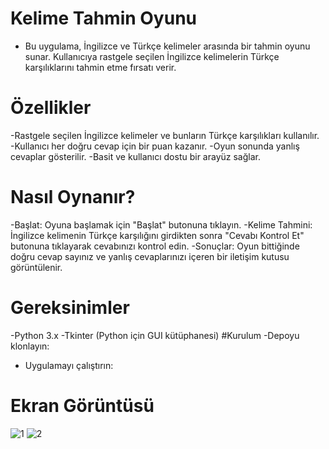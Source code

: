 # Kelime Tahmin Oyunu
- Bu uygulama, İngilizce ve Türkçe kelimeler arasında bir tahmin oyunu sunar. Kullanıcıya rastgele seçilen İngilizce kelimelerin Türkçe karşılıklarını tahmin etme fırsatı verir.

# Özellikler
-Rastgele seçilen İngilizce kelimeler ve bunların Türkçe karşılıkları kullanılır.
-Kullanıcı her doğru cevap için bir puan kazanır.
-Oyun sonunda yanlış cevaplar gösterilir.
-Basit ve kullanıcı dostu bir arayüz sağlar.
# Nasıl Oynanır?
-Başlat: Oyuna başlamak için "Başlat" butonuna tıklayın.
-Kelime Tahmini: İngilizce kelimenin Türkçe karşılığını girdikten sonra "Cevabı Kontrol Et" butonuna tıklayarak cevabınızı kontrol edin.
-Sonuçlar: Oyun bittiğinde doğru cevap sayınız ve yanlış cevaplarınızı içeren bir iletişim kutusu görüntülenir.
# Gereksinimler
-Python 3.x
-Tkinter (Python için GUI kütüphanesi)
#Kurulum
-Depoyu klonlayın:
- Uygulamayı çalıştırın:
 # Ekran Görüntüsü
 ![1](https://github.com/rose-omer/dictionary/assets/117285777/3476d41d-6ddd-4c4b-908e-ab9a5aff66cd)
 ![2](https://github.com/rose-omer/dictionary/assets/117285777/a65ab35f-abd0-497d-ae2a-83f8ea64d410)
